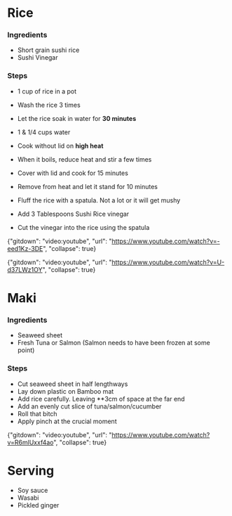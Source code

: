# Rice

### Ingredients
* Short grain sushi rice
* Sushi Vinegar

### Steps
* 1 cup of rice in a pot
* Wash the rice 3 times
* Let the rice soak in water for **30 minutes**
* 1 & 1/4 cups water

* Cook without lid on **high heat**
* When it boils, reduce heat and stir a few times
* Cover with lid and cook for 15 minutes
* Remove from heat and let it stand for 10 minutes
* Fluff the rice with a spatula. Not a lot or it will get mushy

* Add 3 Tablespoons Sushi Rice vinegar
* Cut the vinegar into the rice using the spatula

{"gitdown": "video:youtube", "url": "https://www.youtube.com/watch?v=-eed1Kz-3DE", "collapse": true}  

{"gitdown": "video:youtube", "url": "https://www.youtube.com/watch?v=U-d37LWz1OY", "collapse": true}  


# Maki 

### Ingredients
* Seaweed sheet
* Fresh Tuna or Salmon (Salmon needs to have been frozen at some point)

### Steps
* Cut seaweed sheet in half lengthways
* Lay down plastic on Bamboo mat 
* Add rice carefully. Leaving **3cm of space at the far end
* Add an evenly cut slice of tuna/salmon/cucumber
* Roll that bitch
* Apply pinch at the crucial moment

{"gitdown": "video:youtube", "url": "https://www.youtube.com/watch?v=R6mlUxxf4ao", "collapse": true}  


# Serving
* Soy sauce
* Wasabi 
* Pickled ginger 